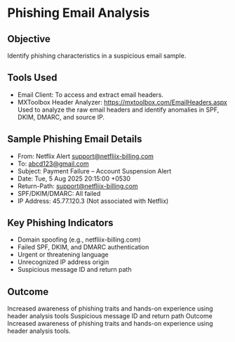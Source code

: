 # Phishing Email Analysis

## Objective
Identify phishing characteristics in a suspicious email sample.

## Tools Used
- Email Client: To access and extract email headers.
- MXToolbox Header Analyzer: https://mxtoolbox.com/EmailHeaders.aspx
  Used to analyze the raw email headers and identify anomalies in SPF, DKIM, DMARC, and source IP.

## Sample Phishing Email Details
- From: Netflix Alert <support@netfliix-billing.com>
- To: abcd123@gmail.com
- Subject: Payment Failure – Account Suspension Alert
- Date: Tue, 5 Aug 2025 20:15:00 +0530
- Return-Path: <support@netfliix-billing.com>
- SPF/DKIM/DMARC: All failed
- IP Address: 45.77.120.3 (Not associated with Netflix)

## Key Phishing Indicators
- Domain spoofing (e.g., netfliix-billing.com)
- Failed SPF, DKIM, and DMARC authentication
- Urgent or threatening language
- Unrecognized IP address origin
- Suspicious message ID and return path

## Outcome
Increased awareness of phishing traits and hands-on experience using header analysis tools Suspicious message ID and return path
Outcome
Increased awareness of phishing traits and hands-on experience using header analysis tools.
